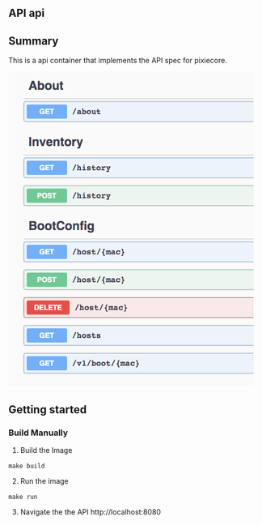 ## API api

## Summary
This is a api container that implements the API spec for pixiecore.

![](./images/api.png)

## Getting started

### Build Manually

1. Build the Image
```
make build
```

2. Run the image
```
make run
```

3. Navigate the the API
http://localhost:8080

